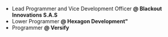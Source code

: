 * Lead Programmer and Vice Development Officer **@ Blackout Innovations S.A.S**
* Lower Programmer **@ Hexagon Development"**
* Programmer **@ Versify**

